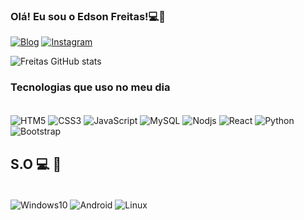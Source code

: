 
### Olá! Eu sou o Edson Freitas!💻🤙

[![Blog](https://img.shields.io/website?label=edsonfreitas&style=for-the-badge&url=https://desenvolvedordesites-com-br.ga/)](https://desenvolvedordesites-com-br.ga)
[![Instagram](https://img.shields.io/badge/Instagram-E4405F?style=for-the-badge&logo=instagram&logoColor=white)](https://intagram.com/edsonfreita__)

![Freitas GitHub stats](https://github-readme-stats.vercel.app/api?username=edsonfreitas&show_icons=true&theme=dracula)


### Tecnologias que uso no meu dia

<div style="display: inline_block"><br/>
  <img align="center" alt="HTM5" src="https://img.shields.io/badge/HTML5-E34F26?style=for-the-badge&logo=html5&logoColor=white"/>
  <img align="center" alt="CSS3" src="https://img.shields.io/badge/CSS3-1572B6?style=for-the-badge&logo=css3&logoColor=white"/>
  <img align="center" alt="JavaScript" src="https://img.shields.io/badge/JavaScript-323330?style=for-the-badge&logo=javascript&logoColor=F7DF1E"/>
  <img align="center" alt="MySQL" src="https://img.shields.io/badge/MySQL-00000F?style=for-the-badge&logo=mysql&logoColor=white"/>
  <img align="center" alt="Nodjs" src="https://img.shields.io/badge/Node.js-43853D?style=for-the-badge&logo=node.js&logoColor=white"/>
  <img align="center" alt="React" src="https://img.shields.io/badge/React-20232A?style=for-the-badge&logo=react&logoColor=61DAFB"/>
  <img align="center" alt="Python" src="https://img.shields.io/badge/Python-3776AB?style=for-the-badge&logo=python&logoColor=white"/>
  <img align="center" alt="Bootstrap" src="https://img.shields.io/badge/Linux_Mint-87CF3E?style=for-the-badge&logo=linux-mint&logoColor=white"/>

</div>


## S.O 💻 📱

<div style="display: inline_block"><br/>
  <img align="center" alt="Windows10" src="https://img.shields.io/badge/Windows-0078D6?style=for-the-badge&logo=windows&logoColor=white"/>
  <img align="center" alt="Android" src="https://img.shields.io/badge/Android-3DDC84?style=for-the-badge&logo=android&logoColor=white"/>
  <img align="center" alt="Linux" src="https://img.shields.io/badge/Linux_Mint-87CF3E?style=for-the-badge&logo=linuxtmint&logoColor=white"/>
</div>




